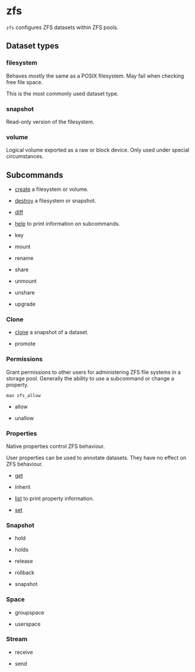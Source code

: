 # zfs

`zfs` configures ZFS datasets within ZFS pools.


## Dataset types

### filesystem

Behaves mostly the same as a POSIX filesystem.
May fail when checking free file space.

This is the most commonly used dataset type.


### snapshot

Read-only version of the filesystem.


### volume

Logical volume exported as a raw or block device.
Only used under special circumstances.


## Subcommands

- [create](./create/) a filesystem or volume.

- [destroy](./destroy/) a filesystem or snapshot.

- [diff](./diff/)

- [help](./help/) to print information on subcommands.

- key

- mount

- rename

- share

- unmount

- unshare

- upgrade


### Clone

- [clone](./clone/) a snapshot of a dataset.

- promote


### Permissions

Grant permissions to other users for administering ZFS file systems in a
storage pool.
Generally the ability to use a subcommand or change a property.

	man zfs_allow

- allow

- unallow


### Properties

Native properties control ZFS behaviour.

User properties can be used to annotate datasets.
They have no effect on ZFS behaviour.

- [get](./get/)

- inherit

- [list](./list/) to print property information.

- [set](./set/)


### Snapshot

- hold

- holds

- release

- rollback

- snapshot


### Space

- groupspace

- userspace


### Stream

- receive

- send
